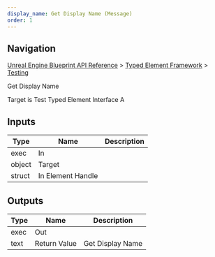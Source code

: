 ```yaml
---
display_name: Get Display Name (Message)
order: 1
---
```

## Navigation

[Unreal Engine Blueprint API Reference](https://dev.epicgames.com/documentation/en-us/unreal-engine/BlueprintAPI) > [Typed Element Framework](https://dev.epicgames.com/documentation/en-us/unreal-engine/BlueprintAPI/TypedElementFramework) > [Testing](https://dev.epicgames.com/documentation/en-us/unreal-engine/BlueprintAPI/TypedElementFramework/Testing)

Get Display Name

Target is Test Typed Element Interface A

## Inputs

| Type | Name | Description |
| --- | --- | --- |
| exec | In |  |
| object | Target |  |
| struct | In Element Handle |  |

## Outputs

| Type | Name | Description |
| --- | --- | --- |
| exec | Out |  |
| text | Return Value | Get Display Name |
